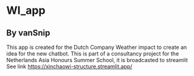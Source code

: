 # WI_app

## By vanSnip

This app is created for the Dutch Company Weather impact to create an idea for the new chatbot.
This is part of a consultancy project for the Netherlands Asia Honours Summer School, it is broadcasted to streamlit
See link https://xinchaowi-structure.streamlit.app/

